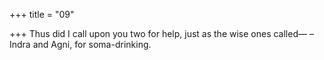 +++
title = "09"

+++
Thus did I call upon you two for help, just as the wise ones called— – Indra and Agni, for soma-drinking.